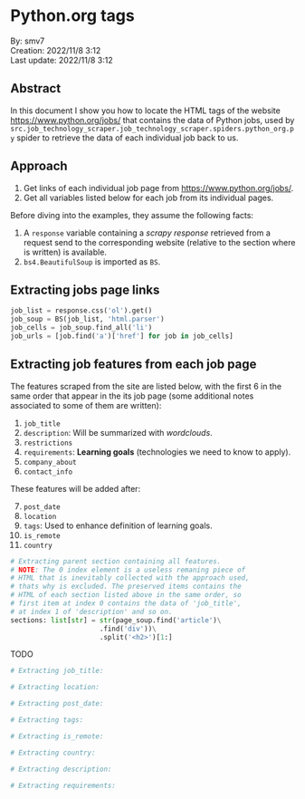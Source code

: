 # Python.org tags

By: smv7\
Creation: 2022/11/8 3:12\
Last update: 2022/11/8 3:12

## Abstract
In this document I show you how to locate the HTML tags of the website https://www.python.org/jobs/ that contains the data of Python jobs, used by `src.job_technology_scraper.job_technology_scraper.spiders.python_org.py` spider to retrieve the data of each individual job back to us.

## Approach
1. Get links of each individual job page from https://www.python.org/jobs/.
2. Get all variables listed below for each job from its individual pages.

Before diving into the examples, they assume the following facts:
1. A `response` variable containing a *scrapy response* retrieved from a request send to the corresponding website (relative to the section where is written) is available.
2. `bs4.BeautifulSoup` is imported as `BS`.

## Extracting jobs page links
```py
job_list = response.css('ol').get()
job_soup = BS(job_list, 'html.parser')
job_cells = job_soup.find_all('li')
job_urls = [job.find('a')['href'] for job in job_cells]
```

## Extracting job features from each job page

The features scraped from the site are listed below, with the first 6 in the same order that appear in the its job page (some additional notes associated to some of them are written):
1. `job_title`
2. `description`: Will be summarized with *wordclouds*.
3. `restrictions`
4. `requirements`: **Learning goals** (technologies we need to know to apply).
5. `company_about`
6. `contact_info`

These features will be added after:

7. `post_date`
8. `location`
9. `tags`: Used to enhance definition of learning goals.
10. `is_remote`
11. `country`

```py
# Extracting parent section containing all features.
# NOTE: The 0 index element is a useless remaning piece of
# HTML that is inevitably collected with the approach used,
# thats why is excluded. The preserved items contains the
# HTML of each section listed above in the same order, so
# first item at index 0 contains the data of 'job_title', 
# at index 1 of 'description' and so on.
sections: list[str] = str(page_soup.find('article')\
                      .find('div'))\
                      .split('<h2>')[1:]
```

TODO
```py
# Extracting job_title:

# Extracting location:

# Extracting post_date:

# Extracting tags:

# Extracting is_remote:

# Extracting country:

# Extracting description:

# Extracting requirements:

```
